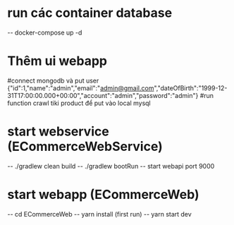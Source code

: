 # run các container database
-- docker-compose up -d

# Thêm ui webapp

#connect mongodb và put user 
{"id":1,"name":"admin","email":"admin@gmail.com","dateOfBirth":"1999-12-31T17:00:00.000+00:00","account":"admin","password":"admin"}
#run function crawl tiki product để put vào local mysql 


# start webservice (ECommerceWebService)
-- ./gradlew clean build
-- ./gradlew bootRun
-- start webapi port 9000

# start webapp (ECommerceWeb)
-- cd ECommerceWeb
-- yarn install (first run)
-- yarn start dev
